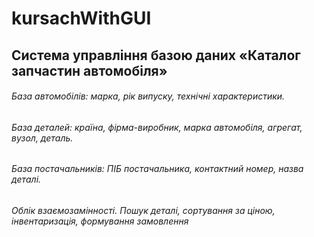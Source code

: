 # kursachWithGUI
## Система управління базою даних «Каталог запчастин автомобіля»
###### База автомобілів: марка, рік випуску, технічні характеристики.
###### База деталей: країна, фірма-виробник, марка автомобіля, агрегат, вузол, деталь. 
###### База постачальників: ПІБ постачальника, контактний номер, назва деталі.
###### Облік взаємозамінності. Пошук деталі, сортування за ціною, інвентаризація, формування замовлення
